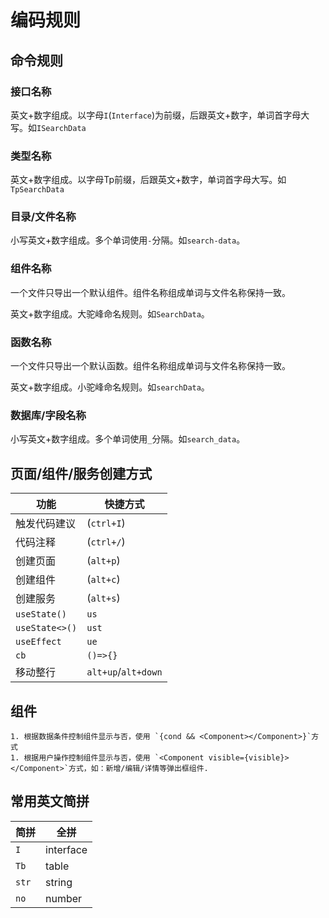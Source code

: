 # 编码规则

## 命令规则

### 接口名称

英文+数字组成。以字母`I`(`Interface`)为前缀，后跟英文+数字，单词首字母大写。如`ISearchData`

### 类型名称

英文+数字组成。以字母Tp前缀，后跟英文+数字，单词首字母大写。如`TpSearchData`

### 目录/文件名称

小写英文+数字组成。多个单词使用`-`分隔。如`search-data`。

### 组件名称

一个文件只导出一个默认组件。组件名称组成单词与文件名称保持一致。

英文+数字组成。大驼峰命名规则。如`SearchData`。

### 函数名称

一个文件只导出一个默认函数。组件名称组成单词与文件名称保持一致。

英文+数字组成。小驼峰命名规则。如`searchData`。

### 数据库/字段名称

小写英文+数字组成。多个单词使用`_`分隔。如`search_data`。

## 页面/组件/服务创建方式

   功能   | 快捷方式
-----------|-----------
触发代码建议 | (`ctrl+I`)
代码注释    | (`ctrl+/`)
创建页面    | (`alt+p`)
创建组件    | (`alt+c`)
创建服务    | (`alt+s`)
`useState()`|`us`
`useState<>()`|`ust`
`useEffect`|`ue`
`cb`|`()=>{}`
移动整行|`alt+up`/`alt+down`

## 组件

	1. 根据数据条件控制组件显示与否，使用 `{cond && <Component></Component>}`方式
	1. 根据用户操作控制组件显示与否，使用 `<Component visible={visible}></Component>`方式，如：新增/编辑/详情等弹出框组件.

## 常用英文简拼

简拼|全拼
---|---
`I`|interface
`Tb`|table
`str`|string
`no`|number
